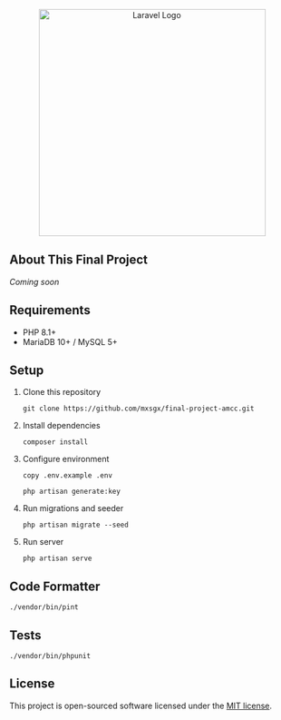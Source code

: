 <p align="center"><a href="https://laravel.com" target="_blank"><img src="https://raw.githubusercontent.com/laravel/art/master/logo-lockup/5%20SVG/2%20CMYK/1%20Full%20Color/laravel-logolockup-cmyk-red.svg" width="400" alt="Laravel Logo"></a></p>

## About This Final Project

_Coming soon_

## Requirements

- PHP 8.1+
- MariaDB 10+ / MySQL 5+

## Setup

1. Clone this repository
    ```shell
    git clone https://github.com/mxsgx/final-project-amcc.git
    ```

2. Install dependencies
    ```shell
    composer install
    ```

3. Configure environment
    ```shell
   copy .env.example .env
   ```
   ```shell
   php artisan generate:key
   ```

4. Run migrations and seeder
    ```shell
   php artisan migrate --seed
    ```

5. Run server
    ```shell
   php artisan serve
    ```

## Code Formatter

```shell
./vendor/bin/pint
```

## Tests

```shell
./vendor/bin/phpunit
```

## License

This project is open-sourced software licensed under the [MIT license](https://opensource.org/licenses/MIT).
